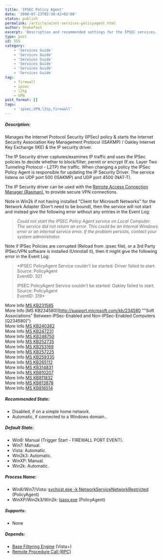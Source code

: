 ```yaml
---
title: 'IPSEC Policy Agent'
date: '2000-07-23T02:30:42+02:00'
status: publish
permalink: /article/winnt-services-policyagent.html
author: Snakefoot
excerpt: 'Description and recommended settings for the IPSEC services.'
type: post
id: 555
category:
    - 'Services Guide'
    - 'Services Guide'
    - 'Services Guide'
    - 'Services Guide'
    - 'Services Guide'
    - 'Services Guide'
tag:
    - firewall
    - ipsec
    - l2tp
    - VPN
post_format: []
tags:
    - 'ipsec,VPN,l2tp,firewall'
---
```

##### Description:

 Manages the Internet Protocol Security (IPSec) policy &amp; starts the Internet Security Association Key Management Protocol (ISAKMP) / Oakley Internet Key Exchange (IKE) &amp; the IP security driver.  
  
 The IP Security driver captures/examines IP traffic and uses the IPSec policies to decide whether to block/filter, permit or encrypt (F.ex. Layer Two Tunneling Protocol - L2TP) the traffic. When changing a policy the IPSec Policy Agent is responsible for updating the IP Security Driver. The service listens on UDP port 500 (ISAKMP) and UDP port 4500 (NAT-T).  
  
 The IP Security driver can be used with the [Remote Access Connection Manager (Rasman)](/article/winnt-services-rasman.html), to provide secure VPN connections.  
  
 Note in Win2k if not having installed "Client for Microsoft Networks" for the Network Adapter (Don't need to be bound), then the service will not start and instead give the following error without any entries in the Event Log:
> *Could not start the IPSEC Policy Agent service on Local Computer.  
>  The service did not return an error. This could be an internal Windows error or an internal service error. If the problem persists, contact your system administrator.*

 Note if IPSec Policies are corrupted (Reload from .ipsec file), or a 3rd Party IPSec/VPN software is installed (Uninstall it), then it might give the following error in the Event Log:
> *IPSEC PolicyAgent Service couldn't be started: Driver failed to start.  
>  Source: PolicyAgent  
>  EventID: 321  
>   
>  IPSEC PolicyAgent Service couldn't be started: Oakley failed to start.  
>  Source: PolicyAgent  
>  EventID: 319*

 More Info [MS KB231585](http://support.microsoft.com/kb/231585 "Overview of Secure IP Communication with IPSec in Windows 2000 [Q231585]")  
 More Info [MS KB234580](http://support.microsoft.com/kb/234580 ""Soft Associations" Between IPSec-Enabled and Non-IPSec-Enabled Computers [Q234580]")  
 More Info [MS KB240262](http://support.microsoft.com/kb/240262 "How to Configure a L2TP/IPSec Connection Using Pre-shared Key Authentication [Q240262]")  
 More Info [MS KB247231](http://support.microsoft.com/kb/247231 "Event ID 20111, Error 792 or Error 781 When Establishing an L2TP/IPSec Connection [Q247231]")  
 More Info [MS KB248750](http://support.microsoft.com/kb/248750 "Description of the IPSec Policy Created for L2TP/IPSec [Q248750]")  
 More Info [MS KB252735](http://support.microsoft.com/kb/252735 "How to Configure IPSec Tunneling in Windows 2000 [Q252735]")  
 More Info [MS KB253169](http://support.microsoft.com/kb/253169 "Traffic That Can--and Cannot--Be Secured by IPSec [Q253169]")  
 More Info [MS KB257225](http://support.microsoft.com/kb/257225 "Basic IPSec Troubleshooting in Windows 2000 [Q257225]")  
 More Info [MS KB259335](http://support.microsoft.com/kb/259335 "Basic L2TP/IPSec Troubleshooting in Windows [Q259335]")  
 More Info [MS KB265112](http://support.microsoft.com/kb/265112 "IPSec and L2TP Implementation in Windows 2000 [Q265112]")  
 More Info [MS KB314831](http://support.microsoft.com/kb/314831 "Basic L2TP/IPSec Troubleshooting in Windows XP [Q314831]")  
 More Info [MS KB810207](http://support.microsoft.com/kb/810207 "IPSec Default Exemptions Are Removed in Windows Server 2003 [Q810207]")  
 More Info [MS KB811832](http://support.microsoft.com/kb/811832 "IPSec Default Exemptions Can Be Used to Bypass IPsec Protection in Some Scenarios [Q811832]")  
 More Info [MS KB813878](http://support.microsoft.com/kb/813878 "How to Block Specific Network Protocols and Ports by Using IPSec [Q813878]")  
 More Info [MS KB816514](http://support.microsoft.com/kb/816514 "HOW TO: Configure IPSec Tunneling in Windows Server 2003 [Q816514]")  
  
##### Recommended State:

- Disabled, if on a simple home network.
- Automatic, if connected to a Windows domain..

##### Default State:

- Win8: Manual (Trigger Start - FIREWALL PORT EVENT).
- Win7: Manual.
- Vista: Automatic.
- Win2k3: Automatic.
- WinXP: Manual.
- Win2k: Automatic.

##### Process Name:

- Win8/Win7/Vista: [svchost.exe -k NetworkServiceNetworkRestricted](/article/winnt-services-wrapper.html) (PolicyAgent)
- WinXP/Win2k3/Win2k: [lsass.exe](/article/winnt-services-wrapper.html) (PolicyAgent)

##### Supports:

- None

##### Depends:

- [Base Filtering Engine](/article/winnt-services-bfe.html) (Vista+)
- [Remote Procedure Call (RPC)](/article/winnt-services-rpcss.html)